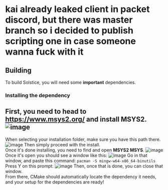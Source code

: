 # kai already leaked client in packet discord, but there was master branch so i decided to publish scripting one in case someone wanna fuck with it

## Building
To build Solstice, you will need some **important** dependencies.
### Installing the dependency
First, you need to head to https://www.msys2.org/ and install MSYS2.
![image](https://github.com/VastraKai/Prax/assets/95504366/13f641b4-c4fd-4361-adb8-4dfc95a7420e)
------
When selecting your installation folder, make sure you have this path there.
![image](https://github.com/VastraKai/Prax/assets/95504366/18540dab-a728-410e-abab-d4f6c8ad7705)
Then simply proceed with the install.<br>
Once it's done installing, you need to find and open **MSYS2 MSYS**.
![image](https://github.com/VastraKai/Prax/assets/95504366/63606fce-3bc3-4e54-8d95-b0208aca0f9a)
Once it's open you should see a window like this:
![image](https://github.com/VastraKai/Prax/assets/95504366/b66fe427-eebc-4f88-8e89-456883716c17)
Go in that window, and paste this command:
```pacman -S mingw-w64-x86_64-binutils``` <br>
Press Y on this prompt:
![image](https://github.com/VastraKai/Prax/assets/95504366/d94a560d-3e18-4ad6-8027-1cbedf4667d9)
Then, once that is done, you can close that window.<br>
From there, CMake should automatically locate the dependency it needs, <br>
and your setup for the dependencies are ready!<br>
